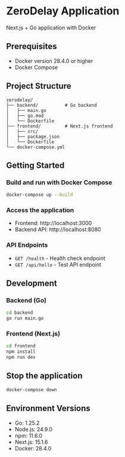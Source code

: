 # ZeroDelay Application

Next.js + Go application with Docker

## Prerequisites

- Docker version 28.4.0 or higher
- Docker Compose

## Project Structure

```
zerodelay/
├── backend/          # Go backend
│   ├── main.go
│   ├── go.mod
│   └── Dockerfile
├── frontend/         # Next.js frontend
│   ├── src/
│   ├── package.json
│   └── Dockerfile
└── docker-compose.yml
```

## Getting Started

### Build and run with Docker Compose

```bash
docker-compose up --build
```

### Access the application

- Frontend: http://localhost:3000
- Backend API: http://localhost:8080

### API Endpoints

- `GET /health` - Health check endpoint
- `GET /api/hello` - Test API endpoint

## Development

### Backend (Go)

```bash
cd backend
go run main.go
```

### Frontend (Next.js)

```bash
cd frontend
npm install
npm run dev
```

## Stop the application

```bash
docker-compose down
```

## Environment Versions

- Go: 1.25.2
- Node.js: 24.9.0
- npm: 11.6.0
- Next.js: 15.1.6
- Docker: 28.4.0
